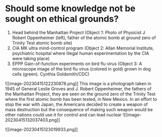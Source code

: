 #  Should some knowledge not be sought on ethical grounds?
1. Head behind the Manhattan Project (Object 1: Photo of Physicist J Robert Oppenheimer (left), father of the atomic bomb at ground zero of Trinity Test atomic bomb site)
2. CIA MK ultra mind-control program (Object 2: Allan Memorial Institute, psychiatric hospital where illegal human experimentation by the CIA were taking place)
3. EPPP Gain-of-function experiments on bird flu virus (Object 3: A microscope image of the bird flu virus (colored in gold) grown in dog cells (green). Cynthia Goldsmith/CDC)

![[image-20230415122230878.png]]
This image is a photograph taken in 1945 of General Leslie Groves and J. Robert Oppenheimer, the fathers of the Manhattan Project, they are seen on the ground zero of the Trinity Test where the first atomic bomb has been tested, in New Mexico. In an effort to stop the war with Japan, the Americans decided to create a weapon of mass destruction but the consequence of making such weapon would be other nations could use it for control and can lead nuclear 
![[image-20230415132037403.png]]

![[image-20230415123019933.png]]



